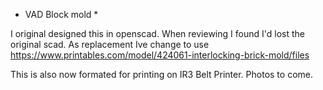 * VAD Block mold *

I original designed this in openscad.
When reviewing I found I'd lost the original scad. 
As replacement Ive change to use https://www.printables.com/model/424061-interlocking-brick-mold/files

This is also now formated for printing on IR3 Belt Printer.
Photos to come.



